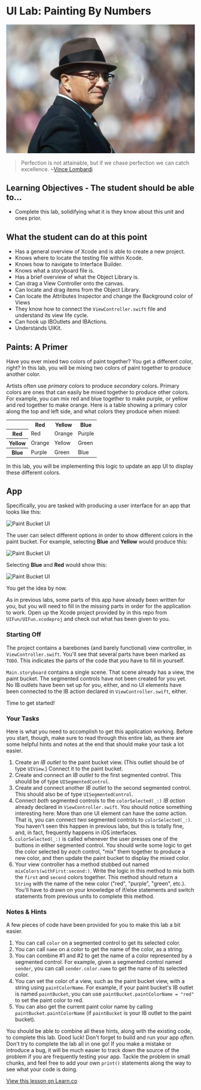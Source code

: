 # UI Lab: Painting By Numbers

![VinceLombardi](images/vince_lombardi.png)

> Perfection is not attainable, but if we chase perfection we can catch excellence. ~[Vince Lombardi](https://en.wikipedia.org/wiki/Vince_Lombardi)

## Learning Objectives - The student should be able to...

* Complete this lab, solidifying what it is they know about this unit and ones prior.

## What the student can do at this point 

* Has a general overview of Xcode and is able to create a new project.
* Knows where to locate the testing file within Xcode.
* Knows how to navigate to Interface Builder.
* Knows what a storyboard file is.
* Has a brief overview of what the Object Library is.
* Can drag a View Controller onto the canvas.
* Can locate and drag items from the Object Library.
* Can locate the Attributes Inspector and change the Background color of Views
* They know how to connect the `ViewController.swift` file and understand its view life cycle.
* Can hook up IBOutlets and IBActions.
* Understands UIKit.

## Paints: A Primer

Have you ever mixed two colors of paint together? You get a different color, right? In this lab, you will be mixing two colors of paint together to produce another color.

Artists often use _primary_ colors to produce _secondary_ colors. Primary colors are ones that can easily be mixed together to produce other colors. For example, you can mix red and blue together to make purple, or yellow and red together to make orange. Here is a table showing a primary color along the top and left side, and what colors they produce when mixed:

<table>
<tr>
<th></th>
<th>Red</th>
<th>Yellow</th>
<th>Blue</th>
</tr>
<tr>
<th>Red</td>
<td>Red</td>
<td>Orange</td>
<td>Purple</td>
</tr>
<tr>
<th>Yellow</th>
<td>Orange</td>
<td>Yellow</td>
<td>Green</td>
</tr>
<tr>
<th>Blue</th>
<td>Purple</td>
<td>Green</td>
<td>Blue</td>
</tr>
</table>

In this lab, you will be implementing this logic to update an app UI to display these different colors.

## App

Specifically, you are tasked with producing a user interface for an app that looks like this:

![Paint Bucket UI](http://i.imgur.com/kIaCdAy.png)

The user can select different options in order to show different colors in the paint bucket. For example, selecting **Blue** and **Yellow** would produce this:

![Paint Bucket UI](http://i.imgur.com/8mHzYjT.png)

Selecting **Blue** and **Red** would show this:

![Paint Bucket UI](http://i.imgur.com/Se2uNIl.png)

You get the idea by now.

As in previous labs, some parts of this app have already been written for you, but you will need to fill in the missing parts in order for the application to work. Open up the Xcode project provided by in this repo from `UIFun/UIFun.xcodeproj` and check out what has been given to you.

### Starting Off

The project contains a barebones (and barely functional) view controller, in `ViewController.swift`. You'll see that several parts have been marked as `TODO`. This indicates the parts of the code that _you_ have to fill in yourself.

`Main.storyboard` contains a single scene. That scene already has a view, the paint bucket. The segmented controls have not been created for you yet. No IB outlets have been set up for you, either, and no UI elements have been connected to the IB action declared in `ViewController.swift`, either.

Time to get started!

### Your Tasks

Here is what you need to accomplish to get this application working. Before you start, though, make sure to read through this entire lab, as there are some helpful hints and notes at the end that should make your task a lot easier.

1. Create an _IB outlet_ to the paint bucket view. (This outlet should be of type `UIView`.) Connect it to the paint bucket.
2. Create and connect an _IB outlet_ to the first segmented control. This should be of type `UISegmentedControl`.
3. Create and connect another _IB outlet_ to the second segmented control. This should also be of type `UISegmentedControl`.
4. Connect _both_ segmented controls to the `colorSelected(_:)` _IB action_ already declared in `ViewController.swift`. You should notice something interesting here: More than one UI element can have the _same_ action. That is, you can connect _two_ segmented controls to `colorSelected(_:)`. You haven't seen this happen in previous labs, but this is totally fine, and, in fact, frequently happens in iOS interfaces.
5. `colorSelected(_:)` is called whenever the user presses one of the buttons in either segmented control. You should write some logic to get the color selected by _each_ control, "mix" them together to produce a new color, and then update the paint bucket to display the mixed color.
6. Your view controller has a method stubbed out named `mixColors(withFirst:second:)`. Write the logic in this method to mix both the `first` and `second` colors together. This method should return a `String` with the name of the new color ("red", "purple", "green", etc.). You'll have to drawn on your knowledge of if/else statements and switch statements from previous units to complete this method.

### Notes & Hints

A few pieces of code have been provided for you to make this lab a bit easier.

1. You can call `color` on a segmented control to get its selected color.
2. You can call `name` on a color to get the name of the color, as a string.
3. You can combine \#1 and \#2 to get the name of a color represented by a segmented control. For example, given a segmented control named `sender`, you can call `sender.color.name` to get the name of its selected color.
4. You can set the color of a view, such as the paint bucket view, with a string using `paintColorName`. For example, if your paint bucket's IB outlet is named `paintBucket`, you can use `paintBucket.paintColorName = "red"` to set the paint color to red.
5. You can also get the current paint color name by calling `paintBucket.paintColorName` (if `paintBucket` is your IB outlet to the paint bucket).

You should be able to combine all these hints, along with the existing code, to complete this lab. Good luck! Don't forget to build and run your app _often_. Don't try to complete the lab all in one go! If you make a mistake or introduce a bug, it will be much easier to track down the source of the problem if you are frequently testing your app. Tackle the problem in small chunks, and feel free to add your own `print()` statements along the way to see what your code is doing.

<a href='https://learn.co/lessons/UILab02' data-visibility='hidden'>View this lesson on Learn.co</a>
